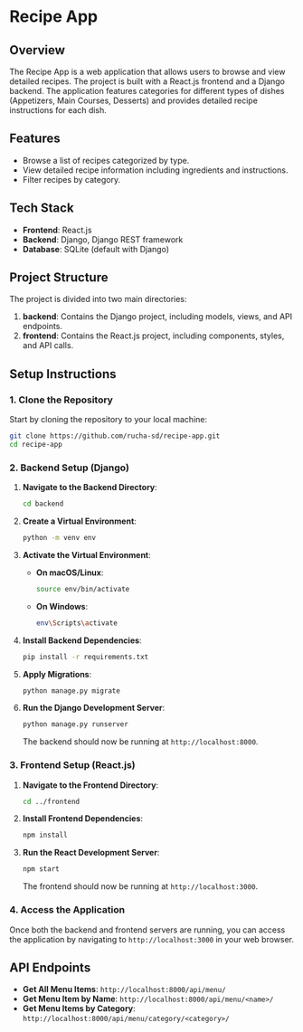 
# Recipe App

## Overview

The Recipe App is a web application that allows users to browse and view detailed recipes. The project is built with a React.js frontend and a Django backend. The application features categories for different types of dishes (Appetizers, Main Courses, Desserts) and provides detailed recipe instructions for each dish.

## Features

- Browse a list of recipes categorized by type.
- View detailed recipe information including ingredients and instructions.
- Filter recipes by category.

## Tech Stack

- **Frontend**: React.js
- **Backend**: Django, Django REST framework
- **Database**: SQLite (default with Django)

## Project Structure

The project is divided into two main directories:

1. **backend**: Contains the Django project, including models, views, and API endpoints.
2. **frontend**: Contains the React.js project, including components, styles, and API calls.

## Setup Instructions

### 1. Clone the Repository

Start by cloning the repository to your local machine:

```bash
git clone https://github.com/rucha-sd/recipe-app.git
cd recipe-app
```

### 2. Backend Setup (Django)

1. **Navigate to the Backend Directory**:

   ```bash
   cd backend
   ```

2. **Create a Virtual Environment**:

   ```bash
   python -m venv env
   ```

3. **Activate the Virtual Environment**:

   - **On macOS/Linux**:
     ```bash
     source env/bin/activate
     ```
   - **On Windows**:
     ```bash
     env\Scripts\activate
     ```

4. **Install Backend Dependencies**:

   ```bash
   pip install -r requirements.txt
   ```

5. **Apply Migrations**:

   ```bash
   python manage.py migrate
   ```

6. **Run the Django Development Server**:

   ```bash
   python manage.py runserver
   ```

   The backend should now be running at `http://localhost:8000`.

### 3. Frontend Setup (React.js)

1. **Navigate to the Frontend Directory**:

   ```bash
   cd ../frontend
   ```

2. **Install Frontend Dependencies**:

   ```bash
   npm install
   ```

3. **Run the React Development Server**:

   ```bash
   npm start
   ```

   The frontend should now be running at `http://localhost:3000`.

### 4. Access the Application

Once both the backend and frontend servers are running, you can access the application by navigating to `http://localhost:3000` in your web browser.

## API Endpoints

- **Get All Menu Items**: `http://localhost:8000/api/menu/`
- **Get Menu Item by Name**: `http://localhost:8000/api/menu/<name>/`
- **Get Menu Items by Category**: `http://localhost:8000/api/menu/category/<category>/`

